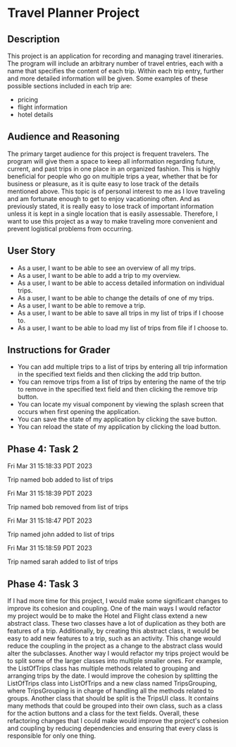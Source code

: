 # Travel Planner Project

## Description

This project is an application for recording and managing travel itineraries. 
The program will include an arbitrary number of travel entries, each with a name that specifies the content 
of each trip. Within each trip entry, further and more detailed information will be given. Some examples of these 
possible sections included in each
trip are:
- pricing
- flight information
- hotel details

## Audience and Reasoning

The primary target audience for this project is frequent travelers. 
The program will give them a space to keep all information regarding future, current, and 
past trips in one place in an organized fashion. This is highly beneficial for people who go 
on multiple trips a year, whether that be for business or pleasure, as it is quite easy to
lose track of the details mentioned above. This topic is of personal interest to me as I love 
traveling and am fortunate enough to get to enjoy vacationing often. And as previously stated,
it is really easy to lose track of important information unless it is kept in a single location
that is easily assessable. Therefore, I want to use this project as a way to make traveling 
more convenient and prevent logistical problems from occurring.

## User Story
- As a user, I want to be able to see an overview of all my trips.
- As a user, I want to be able to add a trip to my overview.
- As a user, I want to be able to access detailed information on individual trips.
- As a user, I want to be able to change the details of one of my trips.
- As a user, I want to be able to remove a trip.
- As a user, I want to be able to save all trips in my list of trips if I choose to.
- As a user, I want to be able to load my list of trips from file if I choose to.

## Instructions for Grader
- You can add multiple trips to a list of trips by entering all trip information in the specified text fields and 
  then clicking the add trip button.
- You can remove trips from a list of trips by entering the name of the trip to remove in the specified text field and 
  then clicking the remove trip button.
- You can locate my visual component by viewing the splash screen that occurs when first opening the application.
- You can save the state of my application by clicking the save button.
- You can reload the state of my application by clicking the load button.

## Phase 4: Task 2
Fri Mar 31 15:18:33 PDT 2023 

Trip named bob added to list of trips

Fri Mar 31 15:18:39 PDT 2023

Trip named bob removed from list of trips

Fri Mar 31 15:18:47 PDT 2023

Trip named john added to list of trips

Fri Mar 31 15:18:59 PDT 2023

Trip named sarah added to list of trips

## Phase 4: Task 3
If I had more time for this project, I would make some significant changes to improve 
its cohesion and coupling. One of the main ways I would refactor my project would be to
make the Hotel and Flight class extend a new abstract class. These two classes have a 
lot of duplication as they both are features of a trip. Additionally, by creating this 
abstract class, it would be easy to add new features to a trip, such as an activity. 
This change would reduce the coupling in the project as a change to the abstract class 
would alter the subclasses. Another way I would refactor my trips project would be to 
split some of the larger classes into multiple smaller ones. For example, the 
ListOfTrips class has multiple methods related to grouping and arranging trips by the 
date. I would improve the cohesion by splitting the ListOfTrips class into ListOfTrips
and a new class named TripsGrouping, where TripsGrouping is in charge of handling all 
the methods related to groups. Another class that should be split is the TripsUI class.
It contains many methods that could be grouped into their own class, such as a class 
for the action buttons and a class for the text fields. Overall, these refactoring 
changes that I could make would improve the project's cohesion and coupling by reducing
dependencies and ensuring that every class is responsible for only one thing.

